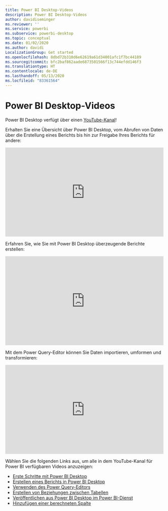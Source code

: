 ```yaml
---
title: Power BI Desktop-Videos
description: Power BI Desktop-Videos
author: davidiseminger
ms.reviewer: ''
ms.service: powerbi
ms.subservice: powerbi-desktop
ms.topic: conceptual
ms.date: 01/02/2020
ms.author: davidi
LocalizationGroup: Get started
ms.openlocfilehash: 8dbd72b310d6e62619a61d34001afc1f7bc44189
ms.sourcegitcommit: bfc2baf862aade6873501566f13c744efdd146f3
ms.translationtype: HT
ms.contentlocale: de-DE
ms.lasthandoff: 05/13/2020
ms.locfileid: "83361564"
---
```

# <a name="power-bi-desktop-videos"></a>Power BI Desktop-Videos

Power BI Desktop verfügt über einen [YouTube-Kanal](https://www.youtube.com/playlist?list=PL1N57mwBHtN2q1WbU5O29rrn_A0lkVv9p)!

Erhalten Sie eine Übersicht über Power BI Desktop, vom Abrufen von Daten über die Erstellung eines Berichts bis hin zur Freigabe Ihres Berichts für andere: 

<iframe width="500" height="281" src="https://www.youtube.com/embed/Qgam9M8I0xA" frameborder="0" allowfullscreen></iframe>

Erfahren Sie, wie Sie mit Power BI Desktop überzeugende Berichte erstellen:

<iframe width="500" height="281" src="https://www.youtube.com/embed/IMAsitQ2cAc" frameborder="0" allowfullscreen></iframe> 

Mit dem Power Query-Editor können Sie Daten importieren, umformen und transformieren:

<iframe width="500" height="281" src="https://www.youtube.com/embed/ByIUx-HmQbw" frameborder="0" allowfullscreen></iframe> 

Wählen Sie die folgenden Links aus, um alle in dem YouTube-Kanal für Power BI verfügbaren Videos anzuzeigen:

- [Erste Schritte mit Power BI Desktop](https://www.youtube.com/watch?v=Qgam9M8I0xA)
- [Erstellen eines Berichts in Power BI Desktop](https://www.youtube.com/watch?v=IMAsitQ2cAc)
- [Verwenden des Power Query-Editors](https://www.youtube.com/watch?v=ByIUx-HmQbw)
- [Erstellen von Beziehungen zwischen Tabellen](https://www.youtube.com/watch?v=fVW4MCr0APA)
- [Veröffentlichen aus Power BI Desktop im Power BI-Dienst](https://www.youtube.com/watch?v=ObwsFdC9e94)
- [Hinzufügen einer berechneten Spalte](https://www.youtube.com/watch?v=62mLfiNcqVM)
